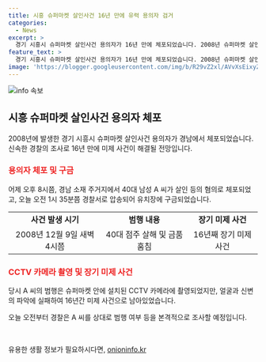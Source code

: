 ```yaml
---
title: 시흥 슈퍼마켓 살인사건 16년 만에 유력 용의자 검거
categories:
  - News
excerpt: >
  경기 시흥시 슈퍼마켓 살인사건 용의자가 16년 만에 체포되었습니다. 2008년 슈퍼마켓 살인 사건으로 인한 장기 미제 사건으로 남아있던 이 사건이 용의자의 체포로 마무리되었습니다. 경기 시흥경찰서는 A 씨를 긴급 체포하고 주거지 압수수색을 실시했으며, A 씨는 현재 유치장에 구금 중입니다. 이 사건은 오랜 기간 동안 관심을 끌었으며, A 씨의 범행에 대한 조사가 본격적으로 진행될 예정입니다. (150자)
feature_text: >
  경기 시흥시 슈퍼마켓 살인사건 용의자가 16년 만에 체포되었습니다. 2008년 슈퍼마켓 살인 사건으로 인한 장기 미제 사건으로 남아있던 이 사건이 용의자의 체포로 마무리되었습니다. 경기 시흥경찰서는 A 씨를 긴급 체포하고 주거지 압수수색을 실시했으며, A 씨는 현재 유치장에 구금 중입니다. 이 사건은 오랜 기간 동안 관심을 끌었으며, A 씨의 범행에 대한 조사가 본격적으로 진행될 예정입니다. (150자)
image: 'https://blogger.googleusercontent.com/img/b/R29vZ2xl/AVvXsEixyZcFfHzMRdzZMjFBmAUKJYCLCGyLL1o632UiGVXcaFdKo_bkvkuCioo0uUKlGfBVcT3P84aROyZIXSBEx3Aw5nCQ3pTgDom1WDC4m8eifvWiAmWEEVb4x6G_l8C0QH225ldMjyaFvpxGEBGNO37VmDTDMHGhJPq73UglMfDca1-0aw/s1600/blogspot.png'
---
```


<p><img src="https://blogger.googleusercontent.com/img/b/R29vZ2xl/AVvXsEixyZcFfHzMRdzZMjFBmAUKJYCLCGyLL1o632UiGVXcaFdKo_bkvkuCioo0uUKlGfBVcT3P84aROyZIXSBEx3Aw5nCQ3pTgDom1WDC4m8eifvWiAmWEEVb4x6G_l8C0QH225ldMjyaFvpxGEBGNO37VmDTDMHGhJPq73UglMfDca1-0aw/s1600/blogspot.png" alt="info 속보" /></p>

<h2 data-ke-size="size26">시흥 슈퍼마켓 살인사건 용의자 체포</h2>

<p data-ke-size="size16">2008년에 발생한 경기 시흥시 슈퍼마켓 살인사건 용의자가 경남에서 체포되었습니다. 신속한 경찰의 조사로 16년 만에 미제 사건이 해결될 전망입니다.</p>

<h3><b><span style="color: #ee2323;">용의자 체포 및 구금</span></b></h3>

<p data-ke-size="size16">어제 오후 8시쯤, 경남 소재 주거지에서 40대 남성 A 씨가 살인 등의 혐의로 체포되었고, 오늘 오전 1시 35분쯤 경찰서로 압송되어 유치장에 구금되었습니다.</p>

<table>
    <tbody>
        <tr>
            <td style="text-align: center; height: 17px;"><b>사건 발생 시기</b></td>
            <td style="text-align: center; height: 17px;"><b>범행 내용</b></td>
            <td style="text-align: center; height: 17px;"><b>장기 미제 사건</b></td>
        </tr>
        <tr>
            <td style="text-align: center;">2008년 12월 9일 새벽 4시쯤</td>
            <td style="text-align: center;">40대 점주 살해 및 금품 훔침</td>
            <td style="text-align: center;">16년째 장기 미제 사건</td>
        </tr>
    </tbody>
</table>

<h3><b><span style="color: #ee2323;">CCTV 카메라 촬영 및 장기 미제 사건</span></b></h3>

<p data-ke-size="size16">당시 A 씨의 범행은 슈퍼마켓 안에 설치된 CCTV 카메라에 촬영되었지만, 얼굴과 신변의 파악에 실패하여 16년간 미제 사건으로 남아있었습니다.</p>

<p data-ke-size="size16">오늘 오전부터 경찰은 A 씨를 상대로 범행 여부 등을 본격적으로 조사할 예정입니다.</p>

<p data-ke-size="size16">&nbsp;</p>
유용한 생활 정보가 필요하시다면, <a href="https://onioninfo.kr" rel="dofollow">onioninfo.kr</a>


